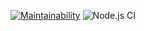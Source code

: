 [![Maintainability](https://api.codeclimate.com/v1/badges/1cc0671993386cb386e1/maintainability)](https://codeclimate.com/github/Mormur/frontend-project-lvl1/maintainability)
![Node.js CI](https://github.com/Mormur/frontend-project-lvl1/workflows/Node.js%20CI/badge.svg)
